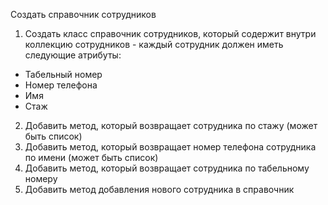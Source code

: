 Создать справочник сотрудников

1. Создать класс справочник сотрудников, который содержит внутри
   коллекцию сотрудников - каждый сотрудник должен иметь следующие атрибуты:

- Табельный номер
- Номер телефона
- Имя
- Стаж

2. Добавить метод, который возвращает сотрудника по стажу (может быть список)
3. Добавить метод, который возвращает номер телефона сотрудника по имени (может быть список)
4. Добавить метод, который возвращает сотрудника по табельному номеру
5. Добавить метод добавления нового сотрудника в справочник
